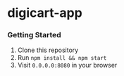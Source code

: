 # digicart-app

### Getting Started
1. Clone this repository
2. Run `npm install && npm start`
3. Visit `0.0.0.0:8080` in your browser
